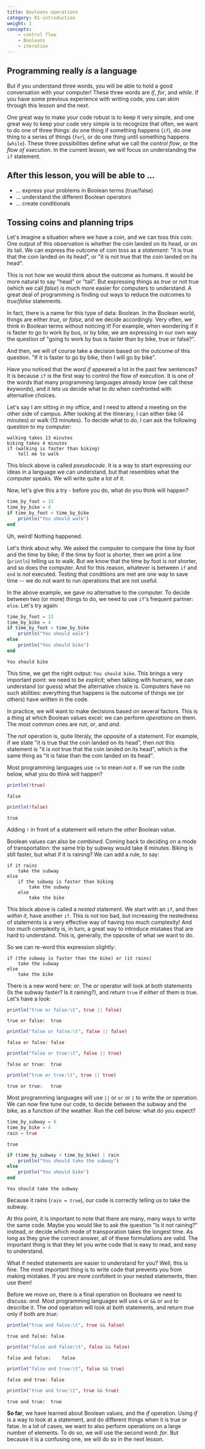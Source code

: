 ```yaml
---
title: Booleans operations
category: 01-introduction
weight: 1
concepts:
    - control flow
    - Booleans
    - iteration
---
```


## Programming really *is* a language

But if you understand three words, you will be able to hold a good
conversation with your computer! These three words are *if*, *for*, and
*while*. If you have some previous experience with writing code, you can skim
through this lesson and the next.

One great way to make your code robust is to keep it very simple, and one
great way to keep your code very simple is to recognize that often, we want to
do one of three things: do one thing if something happens (`if`), do one thing
to a series of things (`for`), or do one thing until something happens
(`while`). These three possibilities define what we call the *control flow*,
or the *flow of execution*. In the current lesson, we will focus on
understanding the `if` statement.

## After this lesson, you will be able to ...

- ... express your problems in Boolean terms (true/false)
- ... understand the different Boolean operators
- ... create conditionals

## Tossing coins and planning trips

Let's imagine a situation where we have a coin, and we can toss this coin. One
output of this observation is whether the coin landed on its head, or on its
tail. We can express the outcome of coin toss as a *statement*: "it is true
that the coin landed on its head", or "it is not true that the coin landed on
its head".

This is not how we would think about the outcome as humans. It would be more
natural to say "head" or "tail". But expressing things as *true* or not true
(which we call *false*) is much more easier for computers to understand. A
great deal of programming is finding out ways to reduce the outcomes to
*true*/*false* statements.

In fact, there is a name for this type of data: Boolean. In the Boolean world,
things are either *true*, or *false*, and we decide accordingly. Very often,
we think in Boolean terms without noticing it! For example, when wondering if
it is faster to go to work by bus, or by bike, we are expressing in our own
way the question of "going to work by bus is faster than by bike, true or
false?".

And then, we will of course take a decision based on the outcome of this
question. "If it is faster to go by bike, then I will go by bike".

Have you noticed that the word *if* appeared a lot in the past few sentences?
It is because `if` is the first way to control the flow of execution. It is
one of the words that many programming languages already know (we call these
*keywords*), and it lets us decide what to do when confronted with alternative
choices.

Let's say I am sitting in my office, and I need to attend a meeting on the
other side of campus. After looking at the itinerary, I can either bike (4
minutes) or walk (13 minutes). To decide what to do, I can ask the following
question to my computer:

~~~
walking takes 13 minutes
biking takes 4 minutes
if (walking is faster than biking)
    tell me to walk
~~~

This block above is called *pseudocode*. It is a way to start expressing our
ideas in a language we can understand, but that resembles what the computer
speaks. We will write quite a lot of it.

Now, let's give this a try - before you do, what do you think will happen?

````julia
time_by_foot = 13
time_by_bike = 4
if time_by_foot < time_by_bike
    println("You should walk")
end
````

Uh, weird! Nothing happened.

Let's think about why. We asked the computer to compare the time by foot and
the time by bike; if the time by foot is shorter, then we print a line
(`println`) telling us to walk. But we know that the time by foot is *not*
shorter, and so does the computer. And for this reason, whatever is between
`if` and `end` is *not* executed. Testing that conditions are met are one way
to save time -- we do not want to run operations that are not useful.

In the above example, we gave no alternative to the computer. To decide
between two (or more) things to do, we need to use `if`'s frequent partner:
`else`. Let's try again:

````julia
time_by_foot = 13
time_by_bike = 4
if time_by_foot < time_by_bike
    println("You should walk")
else
    println("You should bike")
end
````

````
You should bike

````

This time, we get the right output: `You should bike`. This brings a very
important point: we need to be *explicit*; when talking with humans, we can
understand (or guess) what the alternative choice is. Computers have no such
abilities: everything that happens is the outcome of things we (or others)
have written in the code.

In practice, we will want to make decisions based on several factors. This is a
thing at which Boolean values excel: we can perform *operations* on them. The
most common ones are *not*, *or*, and *and*.

The *not* operation is, quite literaly, the opposite of a statement. For
example, if we state "it is true that the coin landed on its head", then *not*
this statement is "it is *not* true that the coin landed on its head", which
is the same thing as "it is false than the coin landed on its head".

Most programming languages use `!x` to mean *not x*. If we run the code below,
what you do think will happen?

````julia
println(!true)
````

````
false

````

````julia
println(!false)
````

````
true

````

Adding `!` in front of a statement will return the *other* Boolean value.

Boolean values can also be *combined*. Coming back to deciding on a mode of
transportation: the same trip by subway would take 8 minutes. Biking is still
faster, but what if it is raining? We can add a rule, to say:

~~~
if it rains
    take the subway
else
    if the subway is faster than biking
        take the subway
    else
        take the bike
~~~

This block above is called a *nested* statement. We start with an `if`, and
then *within it*, have another `if`. This is not *too* bad, but increasing the
nestedness of statements is a very effective way of having too much
complexity! And too much complexity is, in turn, a great way to introduce
mistakes that are hard to understand. This is, generally, the opposite of what
we want to do.

So we can re-word this expression slightly:

~~~
if (the subway is faster than the bike) or (it rains)
    take the subway
else
    take the bike
~~~

There is a new word here: *or*. The *or* operator will look at both statements
(Is the subway faster? Is it raining?), and return `true` if *either* of them
is true. Let's have a look:

````julia
println("true or false:\t", true || false)
````

````
true or false:	true

````

````julia
println("false or false:\t", false || false)
````

````
false or false:	false

````

````julia
println("false or true:\t", false || true)
````

````
false or true:	true

````

````julia
println("true or true:\t", true || true)
````

````
true or true:	true

````

Most programming languages will use `||` or `or` or `|` to write the *or*
operation. We can now fine tune our code, to decide between the subway and the
bike, as a function of the weather. Run the cell below: what do you expect?

````julia
time_by_subway = 8
time_by_bike = 4
rain = true
````

````
true
````

````julia
if (time_by_subway < time_by_bike) | rain
    println("You should take the subway")
else
    println("You should bike")
end
````

````
You should take the subway

````

Because it rains (`rain = true`), our code is correctly telling us to take the
subway.

At this point, it is important to note that there are many, many ways to write
the same code. Maybe you would like to ask the question "Is it *not* raining?"
instead, or decide which mode of transporation takes the longest time. As long
as they give the correct answer, all of these formulations are valid. The
important thing is that they let you write code that is easy to read, and easy
to understand.

What if nested statements are easier to understand for you? Well, this is
fine. The most important thing is to write code that prevents you from making
mistakes. If you are more confident in your nested statements, then use them!

Before we move on, there is a final operation on Booleans we need to discuss:
*and*. Most programming languages will use `&` or `&&` or `and` to describe
it. The *and* operation will look at both statements, and return *true* only
if both are *true*:

````julia
println("true and false:\t", true && false)
````

````
true and false:	false

````

````julia
println("false and false:\t", false && false)
````

````
false and false:	false

````

````julia
println("false and true:\t", false && true)
````

````
false and true:	false

````

````julia
println("true and true:\t", true && true)
````

````
true and true:	true

````

**So far**, we have learned about Boolean values, and the *if* operation.
Using *if* is a way to look at a statement, and do different things when it is
true or false. In a lot of cases, we want to also perform operations on a
large number of elements. To do so, we will use the second word: *for*. But
because it is a confusing one, we will do so in the next lesson.


